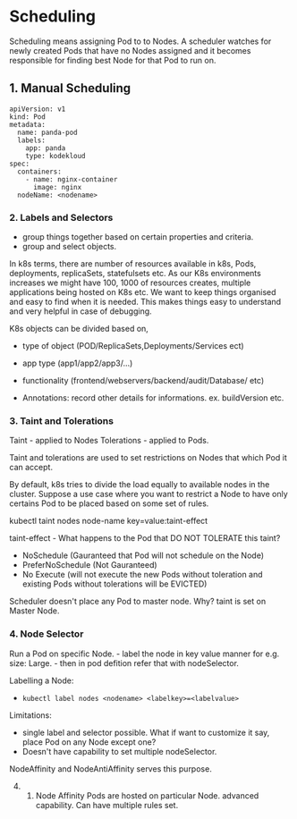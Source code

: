 # Scheduling
Scheduling means assigning Pod to to Nodes. 
A scheduler watches for newly created Pods that have no Nodes assigned and it becomes responsible for finding best Node for that Pod to run on.

## 1. Manual Scheduling
```
apiVersion: v1
kind: Pod
metadata:
  name: panda-pod
  labels:
    app: panda
    type: kodekloud
spec:
  containers:
    - name: nginx-container
      image: nginx
  nodeName: <nodename>
```

### 2. Labels and Selectors
- group things together based on certain properties and criteria.
- group and select objects.

In k8s terms, 
there are number of resources available in k8s, Pods, deployments, replicaSets, statefulsets etc.
As our K8s environments increases we might have 100, 1000 of resources creates, multiple applications being hosted on K8s etc. We want to keep things organised and easy to find when it is needed.
This makes things easy to understand and very helpful in case of debugging.

K8s objects can be divided based on,
- type of object (POD/ReplicaSets,Deployments/Services ect)
- app type (app1/app2/app3/...)
- functionality (frontend/webservers/backend/audit/Database/ etc)

- Annotations:
record other details for informations. ex. buildVersion etc.

### 3. Taint and Tolerations

Taint - applied to Nodes
Tolerations - applied to Pods.

Taint and tolerations are used to set restrictions on Nodes that which Pod it can accept.

By default, k8s tries to divide the load equally to available nodes in the cluster.
Suppose a use case where you want to restrict a Node to have only certains Pod to be placed based on some set of rules.

kubectl taint nodes node-name key=value:taint-effect

taint-effect - What happens to the Pod that DO NOT TOLERATE this taint?
 - NoSchedule (Gauranteed that Pod will not schedule on the Node)
 - PreferNoSchedule (Not Gauranteed)
 - No Execute (will not execute the new Pods without toleration and existing Pods without tolerations will be EVICTED)

Scheduler doesn't place any Pod to master node. Why?
taint is set on Master Node.

### 4. Node Selector
Run a Pod on specific Node.
    - label the node in key value manner for e.g. size: Large.
    - then in pod defition refer that with nodeSelector.

Labelling a Node:
- `kubectl label nodes <nodename> <labelkey>=<labelvalue>`

Limitations:
- single label and selector possible. What if want to customize it say, place Pod on any Node except one?
- Doesn't have capability to set multiple nodeSelector.

NodeAffinity and NodeAntiAffinity serves this purpose.

4. 1. Node Affinity
Pods are hosted on particular Node.
advanced capability. Can have multiple rules set.
